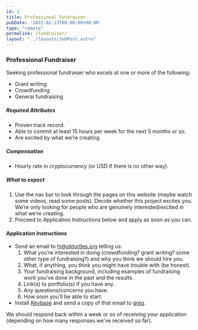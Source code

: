 ```yaml
---
id: 2
title: Professional Fundraiser
pubDate: '2022-02-13T00:00:00+00:00'
type: "remote"
permalink: /fundraiser/
layout: "../layouts/JobPost.astro"
---
```


### Professional Fundraiser

Seeking professional fundraiser who excels at one or more of the following:

*   Grant writing
*   Crowdfunding
*   General fundraising

##### Required Attributes

*   Proven track record.
*   Able to commit at least 15 hours per week for the next 5 months or so.
*   Are excited by what we’re creating.

##### Compensation

*   Hourly rate in cryptocurrency (or USD if there is no other way).

##### What to expect

1.  Use the nav bar to look through the pages on this website (maybe watch some videos, read some posts). Decide whether this project excites you. We’re only looking for people who are genuinely interested/excited in what we’re creating.
2.  Proceed to Application Instructions below and apply as soon as you can.

#### Application Instructions

*   Send an email to hi@okturtles.org telling us:
    1.  What you’re interested in doing (crowdfunding? grant writing? some other type of fundraising?) and why you think we should hire you.
    2.  What, if anything, you think you might have trouble with (be honest).
    3.  Your fundraising background, including examples of fundraising work you’ve done in the past and the results.
    4.  Link(s) to portfolio(s) if you have any.
    5.  Any questions/concerns you have.
    6.  How soon you’ll be able to start.
*   Install [Keybase](https://keybase.io) and send a copy of that email to [greg](https://keybase.io/greg).

We should respond back within a week or so of receiving your application (depending on how many responses we’ve received so far).
